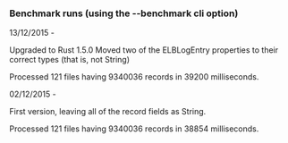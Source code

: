 ### Benchmark runs (using the --benchmark cli option)

13/12/2015 -

Upgraded to Rust 1.5.0
Moved two of the ELBLogEntry properties to their correct types (that is, not String)

Processed 121 files having 9340036 records in 39200 milliseconds.

02/12/2015 -

First version, leaving all of the record fields as String.

Processed 121 files having 9340036 records in 38854 milliseconds.
